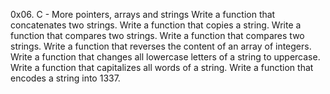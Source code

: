 0x06. C - More pointers, arrays and strings
Write a function that concatenates two strings.
Write a function that copies a string.
Write a function that compares two strings.
Write a function that compares two strings.
Write a function that reverses the content of an array of integers.
Write a function that changes all lowercase letters of a string to uppercase.
Write a function that capitalizes all words of a string.
Write a function that encodes a string into 1337.

